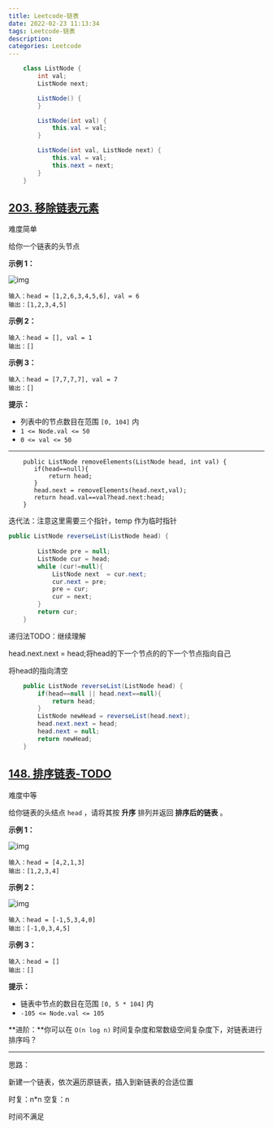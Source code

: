 ```yaml
---
title: Leetcode-链表
date: 2022-02-23 11:13:34
tags: Leetcode-链表
description:
categories: Leetcode
---
```


```java
    class ListNode {
        int val;
        ListNode next;

        ListNode() {
        }

        ListNode(int val) {
            this.val = val;
        }

        ListNode(int val, ListNode next) {
            this.val = val;
            this.next = next;
        }
    }
```



##  [203. 移除链表元素](https://leetcode-cn.com/problems/remove-linked-list-elements/)

难度简单

给你一个链表的头节点        

 

**示例 1：**

![img](https://assets.leetcode.com/uploads/2021/03/06/removelinked-list.jpg)

```
输入：head = [1,2,6,3,4,5,6], val = 6
输出：[1,2,3,4,5]
```

**示例 2：**

```
输入：head = [], val = 1
输出：[]
```

**示例 3：**

```
输入：head = [7,7,7,7], val = 7
输出：[]
```

 

**提示：**

- 列表中的节点数目在范围 `[0, 104]` 内
- `1 <= Node.val <= 50`
- `0 <= val <= 50`

---

```
    public ListNode removeElements(ListNode head, int val) {
       if(head==null){
           return head;
       }
       head.next = removeElements(head.next,val);
       return head.val==val?head.next:head;
    }
```







迭代法：注意这里需要三个指针，temp  作为临时指针

```java
public ListNode reverseList(ListNode head) {
        
        ListNode pre = null;
        ListNode cur = head;
        while (cur!=null){
            ListNode next  = cur.next;
            cur.next = pre;
            pre = cur;
            cur = next;
        }
        return cur;
    }
```



递归法TODO：继续理解

head.next.next = head;将head的下一个节点的的下一个节点指向自己

将head的指向清空

```java
    public ListNode reverseList(ListNode head) {
        if(head==null || head.next==null){
            return head;
        }
        ListNode newHead = reverseList(head.next);
        head.next.next = head;
        head.next = null;
        return newHead;
    }

```



















## [148. 排序链表-TODO](https://leetcode-cn.com/problems/sort-list/)

难度中等

给你链表的头结点 `head` ，请将其按 **升序** 排列并返回 **排序后的链表** 。



 

**示例 1：**

![img](https://assets.leetcode.com/uploads/2020/09/14/sort_list_1.jpg)

```text
输入：head = [4,2,1,3]
输出：[1,2,3,4]
```

**示例 2：**

![img](https://assets.leetcode.com/uploads/2020/09/14/sort_list_2.jpg)

```text
输入：head = [-1,5,3,4,0]
输出：[-1,0,3,4,5]
```

**示例 3：**

```text
输入：head = []
输出：[]
```

 

**提示：**

- 链表中节点的数目在范围 `[0, 5 * 104]` 内
- `-105 <= Node.val <= 105`

 

**进阶：**你可以在 `O(n log n)` 时间复杂度和常数级空间复杂度下，对链表进行排序吗？

---

思路：

新建一个链表，依次遍历原链表，插入到新链表的合适位置

时复：n*n  空复：n

时间不满足